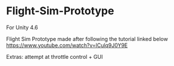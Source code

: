 # Flight-Sim-Prototype
For Unity 4.6

Flight Sim Prototype made after following the tutorial linked below
https://www.youtube.com/watch?v=lCulq9J0Y9E

Extras: attempt at throttle control + GUI
